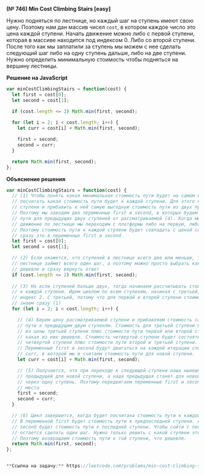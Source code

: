 **(№ 746) Min Cost Climbing Stairs [easy]**

Нужно подняться по лестнице, но каждый шаг на ступень имеют свою цену. Поэтому нам дан массив чисел `cost`, в котором каждое число это цена каждой ступени. Начать движение можно либо с первой ступени, которая в массиве находится под индексом 0. Либо со второй ступени. После того как мы заплатили за ступень мы можем с нее сделать следующий шаг либо на одну ступень дальше, либо на две ступени. Нужно определить минимальную стоимость чтобы подняться на вершину лестницы.

**Решение на JavaScript**

```javascript
var minCostClimbingStairs = function(cost) {
  let first = cost[0];
  let second = cost[1];

  if (cost.length <= 2) Math.min(first, second);
  
  for (let i = 2; i < cost.length; i++) {
    let curr = cost[i] + Math.min(first, second);

    first = second;
    second = curr;
  }

  return Math.min(first, second);
};
```

**Объяснение решения**

```javascript
var minCostClimbingStairs = function(cost) {
  // (1) Чтобы понять какая минимальная стоимость пути будет на самом верху лестницы, нужно
  // посчитать какая стоимость пути будет к каждой ступени. Для этого нужно взять цену
  // ступени и прибавить к ней самую выгодную стоимость пути из двух предыдущих ступеней.
  // Поэтому мы заводим две переменные first и second, в которых будем хранить стоимость
  // пути для предыдущих двух ступеней от рассматриваемой (4). Когда мы только начинаем
  // движение по лестнице мы переходим с платформы либо на первую, либо на вторую ступень.
  // Поэтому стоимость пути к каждой ступени будет совпадать с ценой самой ступени. Фиксируем
  // сразу это в переменных first и second
  let first = cost[0];
  let second = cost[1];

  // (2) Если окажется, что ступеней в лестнице всего две или меньше, тогда путь по всей
  // лестнице займет всего один шаг, а поэтому можно просто выбрать какой из этих шагов
  // дешевле и сразу вернуть ответ
  if (cost.length <= 2) Math.min(first, second);
  
  // (3) Но если ступеней больше двух, тогда начинаем рассчитывать стоимость пути
  // к каждой ступени. Идем циклом по всем ступеням, начиная с третьей, у которой
  // индекс 2. С третьей, потому что для первой и второй ступени стоимость мы уже
  // знаем сразу (1)
  for (let i = 2; i < cost.length; i++) {

    // (4) Берем цену рассматриваемой ступени и прибавляем стоимость самого выгодного
    // пути к предыдущим двум ступеням. Стоимость для третьей ступени будет состоять
    // из цены третьей ступени плюс стоимости пути первой или второй ступени, смотря
    // какая из них дешевле. Стоимость четвертой ступени будет состоять из цены
    // четвертой ступени плюс стоимости пути второй и третьей ступени. И так далее.
    // Переменные first и second будут двигаться на каждой итерации следом за переменной
    // curr, в которой мы и считаем стоимость пути для новой ступени.
    let curr = cost[i] + Math.min(first, second);

    // (5) Получается, что при переходе к следующей ступени наша нынешняя ступень станет
    // предыдущей для новой ступени, а наша предыдущая станет для новой ступени стоять
    // через одну ступень. Поэтому передвигаем переменные first и second на эти новые
    // места
    first = second;
    second = curr;
  }

  // (6) Цикл завершится, когда будет посчитана стоимость пути к каждой ступени.
  // В переменной first будет стоимость пути к предпоследней ступени. А в переменной
  // second будет стоимость пути к последней ступени. Чтобы сойти с лестницы на вершину
  // остается сделать один шаг. Нужно только решить с какой ступени это сделать выгоднее.
  // Поэтому возвращаем стоимость пути к той ступени, что дешевле.
  return Math.min(first, second);
};


**Ссылка на задачу:** https://leetcode.com/problems/min-cost-climbing-stairs/